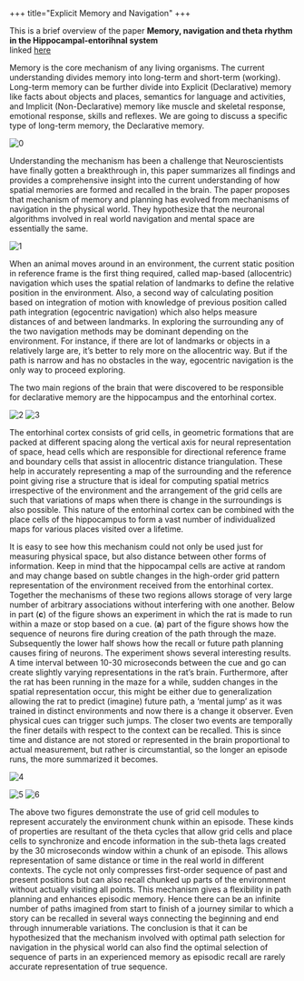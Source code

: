 +++
title="Explicit Memory and Navigation"
+++

This is a brief overview of the paper **Memory, navigation and theta rhythm in the Hippocampal-entorihnal system**  
linked [here](https://www.researchgate.net/publication/235376121_Memory_navigation_and_theta_rhythm_in_the_hippocampal-entorhinal_system)

Memory is the core mechanism of any living organisms. The current understanding divides memory into long-term and short-term (working). 
Long-term memory can be further divide into Explicit (Declarative) memory like facts about objects and places, semantics for language and
activities, and Implicit (Non-Declarative) memory like muscle and skeletal response, emotional response, skills and reflexes. We are going 
to discuss a specific type of long-term memory, the Declarative memory. 

![0](/img/mn0.PNG)

Understanding the mechanism has been a challenge that Neuroscientists have finally gotten a breakthrough in, this paper summarizes all 
findings and provides a comprehensive insight into the current understanding of how spatial memories are formed and recalled in the brain. 
The paper proposes that mechanism of memory and planning has evolved from mechanisms of navigation in the physical world. They hypothesize 
that the neuronal algorithms involved in real world navigation and mental space are essentially the same.

![1](/img/mn2.jpg)

When an animal moves around in an environment, the current static position in reference frame is the first thing required, called map-based
(allocentric) navigation which uses the spatial relation of landmarks to define the relative position in the environment. Also, a second way
of calculating position based on integration of motion with knowledge of previous position called path integration (egocentric navigation) 
which also helps measure distances of and between landmarks. In exploring the surrounding any of the two navigation methods may be dominant
depending on the environment. For instance, if there are lot of landmarks or objects in a relatively large are, it’s better to rely more on
the allocentric way. But if the path is narrow and has no obstacles in the way, egocentric navigation is the only way to proceed exploring.

The two main regions of the brain that were discovered to be responsible for declarative memory are the hippocampus and the entorhinal 
cortex. 

![2](/img/mn1.jpg)
![3](/img/mn2.png)

The entorhinal cortex consists of grid cells, in geometric formations that are packed at different spacing along the vertical axis for 
neural representation of space, head cells which are responsible for directional reference frame and boundary cells that assist in 
allocentric distance triangulation. These help in accurately representing a map of the surrounding and the reference point giving rise a 
structure that is ideal for computing spatial metrics irrespective of the environment and the arrangement of the grid cells are such that 
variations of maps when there is change in the surroundings is also possible. This nature of the entorhinal cortex can be combined with 
the place cells of the hippocampus to form a vast number of individualized maps for various places visited over a lifetime.

It is easy to see how this mechanism could not only be used just for measuring physical space, but also distance between other forms of information. Keep in mind that the hippocampal cells are active at random and may change based on subtle changes in the high-order grid pattern representation of the environment received from the entorhinal cortex. Together the mechanisms of these two regions allows storage of very large number of arbitrary associations without interfering with one another. 
Below in part (**c**) of the figure shows an experiment in which the rat is made to run within a maze or stop based on a cue. (**a**) part of the figure shows how the sequence of neurons fire during creation of the path through the maze. Subsequently the lower half shows how the recall or future path planning causes firing of neurons. The experiment shows several interesting results. A time interval between 10-30 microseconds between the cue and go can create slightly varying representations in the rat’s brain. Furthermore, after the rat has been running in the maze for a while, sudden changes in the spatial representation occur, this might be either due to generalization allowing the rat to predict (imagine) future path, a ‘mental jump’ as it was trained in distinct environments and now there is a change it observer. Even physical cues can trigger such jumps. The closer two events are temporally the finer details with respect to the context can be recalled. This is since time and distance are not stored or represented in the brain proportional to actual measurement, but rather is circumstantial, so the longer an episode runs, the more summarized it becomes.    

![4](/img/mn3.png)



![5](/img/mn4.png)
![6](/img/mn5.png)

The above two figures demonstrate the use of grid cell modules to represent accurately the environment chunk within an episode. These kinds of properties are resultant of the theta cycles that allow grid cells and place cells to synchronize and encode information in the sub-theta lags created by the 30 microseconds window within a chunk of an episode. This allows representation of same distance or time in the real world in different contexts.
The cycle not only compresses first-order sequence of past and present positions but can also recall chunked up parts of the environment without actually visiting all points. This mechanism gives a flexibility in path planning and enhances episodic memory. Hence there can be an infinite number of paths imagined from start to finish of a journey similar to which a story can be recalled in several ways connecting the beginning and end through innumerable variations.
The conclusion is that it can be hypothesized that the mechanism involved with optimal path selection for navigation in the physical world can also find the optimal selection of sequence of parts in an experienced memory as episodic recall are rarely accurate representation of true sequence.     

